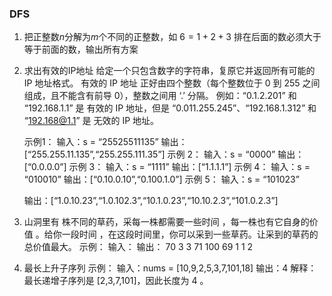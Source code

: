 ### DFS
1. 把正整数$n$分解为$m$个不同的正整数，如 $6 = 1 + 2 + 3$ 排在后面的数必须大于等于前面的数，输出所有方案

2. 求出有效的IP地址
    给定一个只包含数字的字符串，复原它并返回所有可能的 IP 地址格式。 有效的 IP 地址 正好由四个整数（每个整数位于 0 到 255
    之间组成，且不能含有前导 0），整数之间用 ‘.’ 分隔。 例如：“0.1.2.201” 和 “192.168.1.1” 是 有效的 IP 地址，但是 “0.011.255.245”、“192.168.1.312” 和 “192.168@1.1” 是 无效的 IP 地址。

    示例1： 输入：s = “25525511135” 输出：[“255.255.11.135”,“255.255.111.35”]
    示例 2： 输入：s = “0000” 输出：[“0.0.0.0”]
    示例 3： 输入：s = “1111” 输出：[“1.1.1.1”]
    示例 4： 输入：s = “010010” 输出：[“0.10.0.10”,“0.100.1.0”]
    示例 5： 输入：s = “101023”

    输出：[“1.0.10.23”,“1.0.102.3”,“10.1.0.23”,“10.10.2.3”,“101.0.2.3”]

3. 山洞里有  株不同的草药，采每一株都需要一些时间 ，每一株也有它自身的价值 。给你一段时间 ，在这段时间里，你可以采到一些草药。让采到的草药的总价值最大。
    示例：
    输入：              输出：
        70 3                3
        71 100
        69 1
        1 2

4. 最长上升子序列
    示例：
        输入：nums = [10,9,2,5,3,7,101,18]
        输出：4
        解释：最长递增子序列是 [2,3,7,101]，因此长度为 4 。
